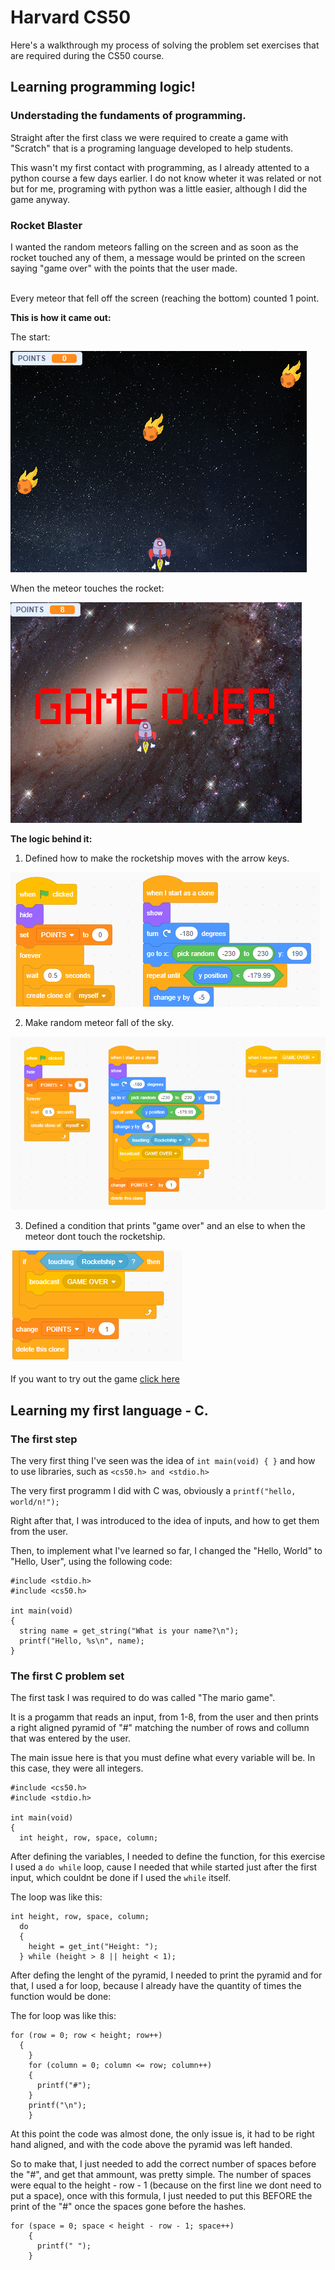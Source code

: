 # Harvard CS50

Here's a walkthrough my process of solving the problem set exercises that are required during the CS50 course.

## Learning programming logic!

### Understading the fundaments of programming.

Straight after the first class we were required to create a game with "Scratch" that is a programing language developed to help students.

This wasn't my first contact with programming, as I already attented to a python course a few days earlier. I do not know wheter it was related or not but for me, programing with python was a little easier, although I did the game anyway.

### Rocket Blaster

I wanted the random meteors falling on the screen and as soon as the rocket touched any of them, a message would be printed on the screen saying "game over" with the points that the user made.

<br>Every meteor that fell off the screen (reaching the bottom) counted 1 point.

**This is how it came out:**

The start:

![start](https://github.com/fvsteinbach/Harvard-CS50/blob/main/Scratch/rocketblaster%20start%20.png?raw=true)

When the meteor touches the rocket:

![scratch](https://github.com/fvsteinbach/Harvard-CS50/blob/main/Scratch/rocketblaster%20game%20over.png?raw=true)

**The logic behind it:**
1. Defined how to make the rocketship moves with the arrow keys.

![movementrocket](https://github.com/fvsteinbach/Harvard-CS50/blob/main/Scratch/code%20move%20rocketship.png?raw=true)

2. Make random meteor fall of the sky.

![meteors](https://github.com/fvsteinbach/Harvard-CS50/blob/main/Scratch/code%20that%20generates%20random%20meteors.png?raw=true)

3. Defined a condition that prints "game over" and an else to when the meteor dont touch the rocketship.

![gameover](https://github.com/fvsteinbach/Harvard-CS50/blob/main/Scratch/rocketship%20condition.png?raw=true)

If you want to try out the game [click here](https://scratch.mit.edu/projects/710088029/fullscreen/)

## Learning my first language - C.

### The first step

The very first thing I've seen was the idea of `int main(void) { }` and how to use libraries, such as `<cs50.h> and <stdio.h>`

The very first programm I did with C was, obviously a `printf("hello, world/n!");`

Right after that, I was introduced to the idea of inputs, and how to get them from the user.

Then, to implement what I've learned so far, I changed the "Hello, World" to "Hello, User", using the following code:

```
#include <stdio.h>
#include <cs50.h>

int main(void)
{
  string name = get_string("What is your name?\n");
  printf("Hello, %s\n", name);
}
```

### The first C problem set

The first task I was required to do was called "The mario game". 

It is a progamm that reads an input, from 1-8,  from the user and then prints a right aligned pyramid of "#" matching the number of rows and collumn that was entered by the user.

The main issue here is that you must define what every variable will be. In this case, they were all integers. 

```
#include <cs50.h>
#include <stdio.h>

int main(void)
{
  int height, row, space, column;
```

After defining the variables, I needed to define the function, for this exercise I used a `do while` loop, cause I needed that while started just after the first input, which couldnt be done if I used the `while` itself.

The loop was like this:
```
int height, row, space, column;
  do
  {
    height = get_int("Height: ");
  } while (height > 8 || height < 1);
```

After defing the lenght of the pyramid, I needed to print the pyramid and for that, I used a for loop, because I already have the quantity of times the function would be done:

The for loop was like this:
```
for (row = 0; row < height; row++)
  {
    }
    for (column = 0; column <= row; column++)
    {
      printf("#");
    }
    printf("\n");
    }
```

At this point the code was almost done, the only issue is, it had to be right hand aligned, and with the code above the pyramid was left handed.

So to make that, I just needed to add the correct number of spaces before the "#", and get that ammount, was pretty simple. The number of spaces were equal to the height - row - 1 (because on the first line we dont need to put a space), once with this formula, I just needed to put this BEFORE the print of the "#" once the spaces gone before the hashes.

```
for (space = 0; space < height - row - 1; space++)
    {
      printf(" ");
    }
```